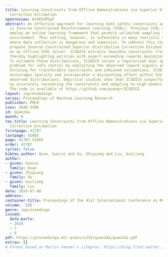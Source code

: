 ```yaml
---
title: Learning Constraints from Offline Demonstrations via Superior Distribution
  Correction Estimation
openreview: Ax90jQPbgF
abstract: An effective approach for learning both safety constraints and control policies
  is Inverse Constrained Reinforcement Learning (ICRL). Previous ICRL algorithms commonly
  employ an online learning framework that permits unlimited sampling from an interactive
  environment. This setting, however, is infeasible in many realistic applications
  where data collection is dangerous and expensive. To address this challenge, we
  propose Inverse Constrained Superior Distribution Correction Estimation (ICSDICE)
  as an offline ICRL solver. ICSDICE extracts feasible constraints from superior distributions,
  thereby highlighting policies with expert-exceeding rewards maximization ability.
  To estimate these distributions, ICSDICE solves a regularized dual optimization
  problem for safe control by exploiting the observed reward signals and expert preferences.
  Striving for transferable constraints and unbiased estimations, ICSDICE actively
  encourages sparsity and incorporates a discounting effect within the learned and
  observed distributions. Empirical studies show that ICSDICE outperforms other baselines
  by accurately recovering the constraints and adapting to high-dimensional environments.
  The code is available at https://github.com/quangr/ICSDICE.
layout: inproceedings
series: Proceedings of Machine Learning Research
publisher: PMLR
issn: 2640-3498
id: quan24a
month: 0
tex_title: Learning Constraints from Offline Demonstrations via Superior Distribution
  Correction Estimation
firstpage: 41787
lastpage: 41803
page: 41787-41803
order: 41787
cycles: false
bibtex_author: Quan, Guorui and Xu, Zhiqiang and Liu, Guiliang
author:
- given: Guorui
  family: Quan
- given: Zhiqiang
  family: Xu
- given: Guiliang
  family: Liu
date: 2024-07-08
address:
container-title: Proceedings of the 41st International Conference on Machine Learning
volume: '235'
genre: inproceedings
issued:
  date-parts:
  - 2024
  - 7
  - 8
pdf: https://proceedings.mlr.press/v235/quan24a/quan24a.pdf
extras: []
# Format based on Martin Fenner's citeproc: https://blog.front-matter.io/posts/citeproc-yaml-for-bibliographies/
---
```

